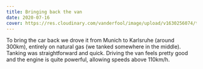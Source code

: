 ```yaml
---
title: Bringing back the van
date: 2020-07-16
cover: https://res.cloudinary.com/vanderfool/image/upload/v1630256074/tank/tank_lmrcck.jpg
---
```

To bring the car back we drove it from Munich to Karlsruhe (around 300km), entirely on natural gas (we tanked somewhere in the middle). Tanking was straightforward and quick. Driving the van feels pretty good and the engine is quite powerful, allowing speeds above 110km/h.
